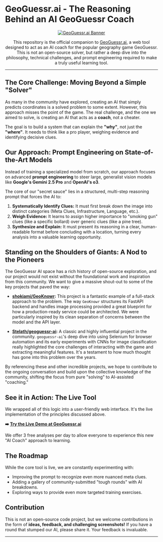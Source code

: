# GeoGuessr.ai - The Reasoning Behind an AI GeoGuessr Coach

<p align="center">
  <a href="https://geoguessr.ai" target="_blank">
    <img src="https://geoguessr.ai/og-image.webp" alt="GeoGuessr.ai Banner">
  </a>
</p>

<p align="center">
  This repository is the official companion to <a href="https://geoguessr.ai" target="_blank">GeoGuessr.ai</a>, a web tool designed to act as an AI coach for the popular geography game GeoGuessr. This is not an open-source solver, but rather a deep dive into the philosophy, technical challenges, and prompt engineering required to make a truly useful learning tool.
</p>

---

## The Core Challenge: Moving Beyond a Simple "Solver"

As many in the community have explored, creating an AI that simply predicts coordinates is a solved problem to some extent. However, this approach misses the point of the game. The real challenge, and the one we aimed to solve, is creating an AI that acts as a **coach**, not a cheater.

The goal is to build a system that can explain the **"why"**, not just the **"where"**. It needs to think like a pro player, weighing evidence and identifying decisive clues.

## Our Approach: Prompt Engineering on State-of-the-Art Models

Instead of training a specialized model from scratch, our approach focuses on advanced **prompt engineering** to steer large, generalist vision models like **Google's Gemini 2.5 Pro** and **OpenAI's o3**.

The core of our "secret sauce" lies in a structured, multi-step reasoning prompt that forces the AI to:
1.  **Systematically Identify Clues:** It must first break down the image into distinct categories (Meta Clues, Infrastructure, Language, etc.).
2.  **Weigh Evidence:** It learns to assign higher importance to "smoking gun" clues (like a specific bollard) over generic clues (like a pine tree).
3.  **Synthesize and Explain:** It must present its reasoning in a clear, human-readable format before concluding with a location, turning every analysis into a valuable learning opportunity.

## Standing on the Shoulders of Giants: A Nod to the Pioneers

The GeoGuessr AI space has a rich history of open-source exploration, and our project would not exist without the foundational work and inspiration from this community. We want to give a massive shout-out to some of the key projects that paved the way:

*   **[shokiami/GeoKnowr](https://github.com/shokiami/GeoKnowr):** This project is a fantastic example of a full-stack approach to the problem. The way `GeoKnowr` structures its FastAPI backend and handles image processing provided a great blueprint for how a production-ready service could be architected. We were particularly inspired by its clean separation of concerns between the model and the API layer.

*   **[Stelath/geoguessr-ai](https://github.com/Stelath/geoguessr-ai):** A classic and highly influential project in the community. `geoguessr-ai`'s deep dive into using Selenium for browser automation and its early experiments with CNNs for image classification really highlighted the core challenges of interacting with the game and extracting meaningful features. It's a testament to how much thought has gone into this problem over the years.

By referencing these and other incredible projects, we hope to contribute to the ongoing conversation and build upon the collective knowledge of the community, shifting the focus from pure "solving" to AI-assisted "coaching."

## See it in Action: The Live Tool

We wrapped all of this logic into a user-friendly web interface. It's the live implementation of the principles discussed above.

**➡️ [Try the Live Demo at GeoGuessr.ai](https://geoguessr.ai)**

We offer 3 free analyses per day to allow everyone to experience this new "AI Coach" approach to learning.

## The Roadmap

While the core tool is live, we are constantly experimenting with:
*   Improving the prompt to recognize even more nuanced meta clues.
*   Adding a gallery of community-submitted "tough rounds" with AI breakdowns.
*   Exploring ways to provide even more targeted training exercises.

## Contribution

This is not an open-source code project, but we welcome contributions in the form of **ideas, feedback, and challenging screenshots!** If you have a round that stumped our AI, please share it. Your feedback is invaluable.

---
